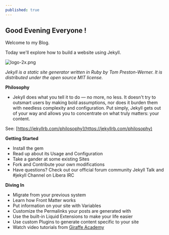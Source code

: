 ```yaml
---
published: true
---
```

## Good Evening Everyone !

Welcome to my Blog.

Today we'll explore how to build a website using Jekyll.

![logo-2x.png]({{site.baseurl}}/_posts/logo-2x.png)

_Jekyll is a static site generator written in Ruby by Tom Preston-Werner. It is distributed under the open source MIT license._

**Philosophy**
- Jekyll does what you tell it to do — no more, no less. It doesn't try to outsmart users by making bold assumptions, nor does it burden them with needless complexity and configuration. Put simply, Jekyll gets out of your way and allows you to concentrate on what truly matters: your content.

See: [https://jekyllrb.com/philosophy](https://jekyllrb.com/philosophy)

**Getting Started**
- Install the gem
- Read up about its Usage and Configuration
- Take a gander at some existing Sites
- Fork and Contribute your own modifications
- Have questions? Check out our official forum community Jekyll Talk and #jekyll Channel on Libera IRC

**Diving In**
- Migrate from your previous system
- Learn how Front Matter works
- Put information on your site with Variables
- Customize the Permalinks your posts are generated with
- Use the built-in Liquid Extensions to make your life easier
- Use custom Plugins to generate content specific to your site
- Watch video tutorials from [Giraffe Academy](https://www.youtube.com/c/GiraffeAcademy)
